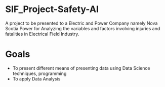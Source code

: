 # SIF_Project-Safety-AI
A project to be presented to a Electric and Power Company namely Nova Scotia Power for Analyzing the variables and factors involving injuries and fatalities in Electrical Field Industry.  

# Goals
- To present different means of presenting data using Data Science techniques, programming
- To apply Data Analysis
